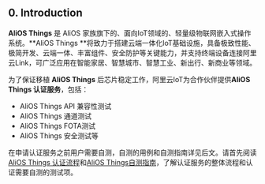 ## 0. Introduction

**AliOS Things** 是 AliOS 家族旗下的、面向IoT领域的、轻量级物联网嵌入式操作系统。**AliOS Things **将致力于搭建云端一体化IoT基础设施，具备极致性能、极简开发、云端一体、丰富组件、安全防护等关键能力，并支持终端设备连接阿里云Link，可广泛应用在智能家居、智慧城市、智慧工业、新出行、新商业等领域。

为了保证移植 **AliOS Things** 后芯片稳定工作，阿里云IoT为合作伙伴提供**AliOS Things 认证服务**，包括：

* AliOS Things API 兼容性测试
* AliOS Things 通道测试
* AliOS Things FOTA测试
* AliOS Things 安全测试等

在申请认证服务之前用户需要自测，自测的用例和自测指南详见后文。请首先阅读[AliOS Things 认证流程](/certificate_flow.md)和[AliOS Things自测指南](/certificate_manual.md)，了解认证服务的整体流程和认证需要自测的测试项。

